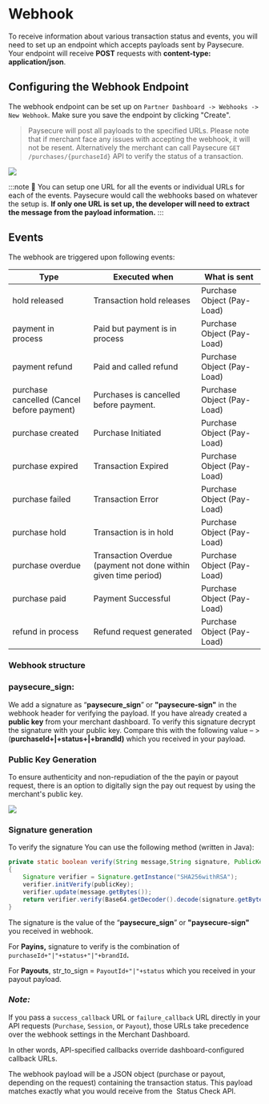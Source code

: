 # Webhook

To receive information about various transaction status and events, you will need to set up an endpoint which accepts payloads sent by Paysecure. Your endpoint will receive **POST** requests with **content-type: application/json**.

## Configuring the Webhook Endpoint

The webhook endpoint can be set up on `Partner Dashboard -> Webhooks -> New Webhook`. Make sure you save the endpoint by clicking "Create".

> Paysecure will post all payloads to the specified URLs. Please note that if merchant face any issues with accepting the webhook, it will not be resent. Alternatively the merchant can call Paysecure `GET /purchases/{purchaseId}` API to verify the status of a transaction.
> 

![](/img/webhook1.png)

:::note
📖
You can setup one URL for all the events or individual URLs for each of the events. Paysecure would call the webhooks based on whatever the setup is. **If only one URL is set up, the developer will need to extract the message from the payload information.**
:::

## Events

The webhook are triggered upon following events:

| Type | Executed when | What is sent |
| --- | --- | --- |
| hold released | Transaction hold releases | Purchase Object (Pay-Load) |
| payment in process | Paid but payment is in process | Purchase Object (Pay-Load) |
| payment refund | Paid and called refund | Purchase Object (Pay-Load) |
| purchase cancelled (Cancel before payment) | Purchases is cancelled before payment.  | Purchase Object (Pay-Load) |
| purchase created | Purchase Initiated | Purchase Object (Pay-Load) |
| purchase expired | Transaction Expired | Purchase Object (Pay-Load) |
| purchase failed | Transaction Error | Purchase Object (Pay-Load) |
| purchase hold | Transaction is in hold | Purchase Object (Pay-Load) |
| purchase overdue | Transaction Overdue (payment not done within given time period) | Purchase Object (Pay-Load) |
| purchase paid | Payment Successful | Purchase Object (Pay-Load) |
| refund in process | Refund request generated | Purchase Object (Pay-Load) |

### **Webhook structure**

### paysecure_sign:

We add a signature as “**paysecure_sign**” or **"paysecure-sign"** in the webhook header for verifying the payload. If you have already created a **public key** from your merchant dashboard. To verify this signature decrypt the signature with your public key. Compare this with the following value – > (**purchaseId+|+status+|+brandId)** which you received in your payload.

### Public Key Generation

To ensure authenticity and non-repudiation of the the payin or payout request, there is an option to digitally sign the pay out request by using the merchant's public key.

![](/img/webhook2.png)

### **Signature generation**

To verify the signature You can use the following method (written in Java):

```java
private static boolean verify(String message,String signature, PublicKey publicKey) throws Exception
{
    Signature verifier = Signature.getInstance("SHA256withRSA");
    verifier.initVerify(publicKey);
    verifier.update(message.getBytes());
    return verifier.verify(Base64.getDecoder().decode(signature.getBytes()));
}
```

The signature is the value of the “**paysecure_sign**” or **"paysecure-sign"** you received in webhook.

For **Payins,** signature to verify is the combination of `purchaseId+"|"+status+"|"+brandId`**.**

For **Payouts**, str_to_sign = `PayoutId+"|"+status` which you received in your payout payload.

### *Note:*

If you pass a `success_callback` URL or `failure_callback` URL directly in your API requests (`Purchase`, `Session`, or `Payout`), those URLs take precedence over the webhook settings in the Merchant Dashboard.

In other words, API-specified callbacks override dashboard-configured callback URLs.

The webhook payload will be a JSON object (purchase or payout, depending on the request) containing the transaction status. This payload matches exactly what you would receive from the  Status Check API.